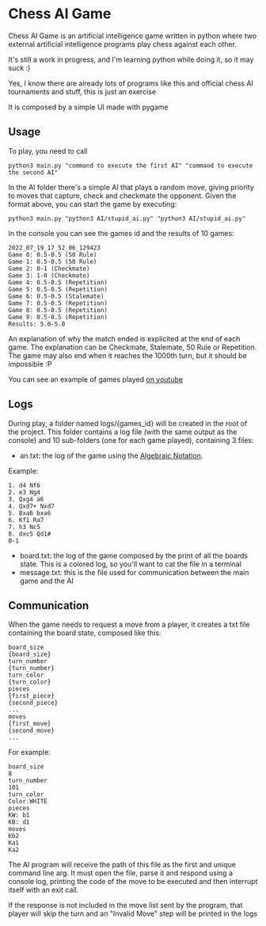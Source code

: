 # Chess AI Game

Chess AI Game is an artificial intelligence game written in python where two external artificial intelligence programs
play chess against each other.

It's still a work in progress, and I'm learning python while doing it, so it may suck :)

Yes, I know there are already lots of programs like this and official chess AI tournaments and stuff, this is just an
exercise

It is composed by a simple UI made with pygame

## Usage

To play, you need to call

```
python3 main.py "command to execute the first AI" "command to execute the second AI"
```

In the AI folder there's a simple AI that plays a random move, giving priority to moves that capture, check and
checkmate the opponent. Given the format above, you can start the game by executing:

```
python3 main.py "python3 AI/stupid_ai.py" "python3 AI/stupid_ai.py"
```

In the console you can see the games id and the results of 10 games:

```
2022_07_19_17_52_06_129423
Game 0: 0.5-0.5 (50 Rule)
Game 1: 0.5-0.5 (50 Rule)
Game 2: 0-1 (Checkmate)
Game 3: 1-0 (Checkmate)
Game 4: 0.5-0.5 (Repetition)
Game 5: 0.5-0.5 (Repetition)
Game 6: 0.5-0.5 (Stalemate)
Game 7: 0.5-0.5 (Repetition)
Game 8: 0.5-0.5 (Repetition)
Game 9: 0.5-0.5 (Repetition)
Results: 5.0-5.0
```

An explanation of why the match ended is explicited at the end of each game. The explanation can be Checkmate,
Stalemate, 50 Rule or Repetition. The game may also end when it reaches the 1000th turn, but it should be impossible :P

You can see an example of games played [on youtube](https://youtu.be/hnC_k2zBkHU)

## Logs

During play, a folder named logs/{games_id} will be created in the root of the project. This folder contains a log file (with the same output as the console) and 10
sub-folders (one for each game played), containing 3 files:

* an.txt: the log of the game using the [Algebraic Notation](https://en.wikipedia.org/wiki/Algebraic_notation_(chess)).

Example:

```
1. d4 Nf6
2. e3 Ng4
3. Qxg4 a6
4. Qxd7+ Nxd7
5. Bxa6 bxa6
6. Kf1 Ra7
7. h3 Nc5
8. dxc5 Qd1#
0-1
```

* board.txt: the log of the game composed by the print of all the boards state. This is a colored log, so you'll want to
  cat the file in a terminal
* message.txt: this is the file used for communication between the main game and the AI

## Communication

When the game needs to request a move from a player, it creates a txt file containing the board state, composed like
this:

```
board_size
{board_size}
turn_number
{turn_number}
turn_color
{turn_color}
pieces
{first_piece}
{second_piece}
...
moves
{first_move}
{second_move}
...
```

For example:

```
board_size
8
turn_number
101
turn_color
Color.WHITE
pieces
KW: b1
KB: d1
moves
Kb2
Ka1
Ka2
```

The AI program will receive the path of this file as the first and unique command line arg. It must open the file, parse
it and respond using a console log, printing the code of the move to be executed and then interrupt itself with an exit
call.

If the response is not included in the move list sent by the program, that player will skip the turn and an "Invalid
Move"
step will be printed in the logs
